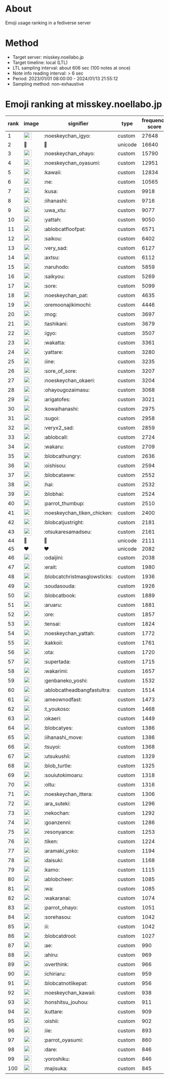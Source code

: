 # About
Emoji usage ranking in a fediverse server

# Method
- Target server: misskey.noellabo.jp
- Target timeline: local (LTL)
- LTL sampling interval: about 606 sec (100 notes at once)
- Note info reading interval: > 6 sec
- Period: 2023/01/01 08:00:00 - 2024/01/13 21:55:12 
- Sampling method: non-exhaustive

# Emoji ranking at misskey.noellabo.jp

|rank|image|signifier|type|frequency score|
|----|----|----|----|----|
|1|<img height="24" src="https://misskey.noellabo.jp/emoji/noeskeychan_igyo.webp">|:noeskeychan_igyo:|custom|27648|
|2|🎉|🎉|unicode|16640|
|3|<img height="24" src="https://misskey.noellabo.jp/emoji/noeskeychan_ohayo.webp">|:noeskeychan_ohayo:|custom|15790|
|4|<img height="24" src="https://misskey.noellabo.jp/emoji/noeskeychan_oyasumi.webp">|:noeskeychan_oyasumi:|custom|12951|
|5|<img height="24" src="https://misskey.noellabo.jp/emoji/kawaii.webp">|:kawaii:|custom|12834|
|6|<img height="24" src="https://misskey.noellabo.jp/emoji/ne.webp">|:ne:|custom|10565|
|7|<img height="24" src="https://misskey.noellabo.jp/emoji/kusa.webp">|:kusa:|custom|9918|
|8|<img height="24" src="https://misskey.noellabo.jp/emoji/iihanashi.webp">|:iihanashi:|custom|9716|
|9|<img height="24" src="https://misskey.noellabo.jp/emoji/uwa_xtu.webp">|:uwa_xtu:|custom|9077|
|10|<img height="24" src="https://misskey.noellabo.jp/emoji/yattah.webp">|:yattah:|custom|9050|
|11|<img height="24" src="https://misskey.noellabo.jp/emoji/ablobcatfloofpat.webp">|:ablobcatfloofpat:|custom|6571|
|12|<img height="24" src="https://misskey.noellabo.jp/emoji/saikou.webp">|:saikou:|custom|6402|
|13|<img height="24" src="https://misskey.noellabo.jp/emoji/very_sad.webp">|:very_sad:|custom|6127|
|14|<img height="24" src="https://misskey.noellabo.jp/emoji/axtsu.webp">|:axtsu:|custom|6112|
|15|<img height="24" src="https://misskey.noellabo.jp/emoji/naruhodo.webp">|:naruhodo:|custom|5859|
|16|<img height="24" src="https://misskey.noellabo.jp/emoji/saikyou.webp">|:saikyou:|custom|5269|
|17|<img height="24" src="https://misskey.noellabo.jp/emoji/sore.webp">|:sore:|custom|5099|
|18|<img height="24" src="https://misskey.noellabo.jp/emoji/noeskeychan_pat.webp">|:noeskeychan_pat:|custom|4635|
|19|<img height="24" src="https://misskey.noellabo.jp/emoji/oremoonajikimochi.webp">|:oremoonajikimochi:|custom|4446|
|20|<img height="24" src="https://misskey.noellabo.jp/emoji/mog.webp">|:mog:|custom|3697|
|21|<img height="24" src="https://misskey.noellabo.jp/emoji/tashikani.webp">|:tashikani:|custom|3679|
|22|<img height="24" src="https://misskey.noellabo.jp/emoji/igyo.webp">|:igyo:|custom|3507|
|23|<img height="24" src="https://misskey.noellabo.jp/emoji/wakatta.webp">|:wakatta:|custom|3361|
|24|<img height="24" src="https://misskey.noellabo.jp/emoji/yattare.webp">|:yattare:|custom|3280|
|25|<img height="24" src="https://misskey.noellabo.jp/emoji/iine.webp">|:iine:|custom|3235|
|26|<img height="24" src="https://misskey.noellabo.jp/emoji/sore_of_sore.webp">|:sore_of_sore:|custom|3207|
|27|<img height="24" src="https://misskey.noellabo.jp/emoji/noeskeychan_okaeri.webp">|:noeskeychan_okaeri:|custom|3204|
|28|<img height="24" src="https://misskey.noellabo.jp/emoji/ohayougozaimasu.webp">|:ohayougozaimasu:|custom|3068|
|29|<img height="24" src="https://misskey.noellabo.jp/emoji/arigatofes.webp">|:arigatofes:|custom|3021|
|30|<img height="24" src="https://misskey.noellabo.jp/emoji/kowaihanashi.webp">|:kowaihanashi:|custom|2975|
|31|<img height="24" src="https://misskey.noellabo.jp/emoji/sugoi.webp">|:sugoi:|custom|2958|
|32|<img height="24" src="https://misskey.noellabo.jp/emoji/veryx2_sad.webp">|:veryx2_sad:|custom|2859|
|33|<img height="24" src="https://misskey.noellabo.jp/emoji/ablobcall.webp">|:ablobcall:|custom|2724|
|34|<img height="24" src="https://misskey.noellabo.jp/emoji/wakaru.webp">|:wakaru:|custom|2709|
|35|<img height="24" src="https://misskey.noellabo.jp/emoji/blobcathungry.webp">|:blobcathungry:|custom|2636|
|36|<img height="24" src="https://misskey.noellabo.jp/emoji/oishisou.webp">|:oishisou:|custom|2594|
|37|<img height="24" src="https://misskey.noellabo.jp/emoji/blobcataww.webp">|:blobcataww:|custom|2552|
|38|<img height="24" src="https://misskey.noellabo.jp/emoji/hai.webp">|:hai:|custom|2532|
|39|<img height="24" src="https://misskey.noellabo.jp/emoji/blobhai.webp">|:blobhai:|custom|2524|
|40|<img height="24" src="https://misskey.noellabo.jp/emoji/parrot_thumbup.webp">|:parrot_thumbup:|custom|2510|
|41|<img height="24" src="https://misskey.noellabo.jp/emoji/noeskeychan_tiken_chicken.webp">|:noeskeychan_tiken_chicken:|custom|2400|
|42|<img height="24" src="https://misskey.noellabo.jp/emoji/blobcatjustright.webp">|:blobcatjustright:|custom|2181|
|43|<img height="24" src="https://misskey.noellabo.jp/emoji/otsukaresamadseu.webp">|:otsukaresamadseu:|custom|2161|
|44|🍗|🍗|unicode|2111|
|45|❤|❤|unicode|2082|
|46|<img height="24" src="https://misskey.noellabo.jp/emoji/odaijini.webp">|:odaijini:|custom|2038|
|47|<img height="24" src="https://misskey.noellabo.jp/emoji/erait.webp">|:erait:|custom|1980|
|48|<img height="24" src="https://misskey.noellabo.jp/emoji/blobcatchristmasglowsticks.webp">|:blobcatchristmasglowsticks:|custom|1936|
|49|<img height="24" src="https://misskey.noellabo.jp/emoji/soudasouda.webp">|:soudasouda:|custom|1926|
|50|<img height="24" src="https://misskey.noellabo.jp/emoji/blobcatbook.webp">|:blobcatbook:|custom|1889|
|51|<img height="24" src="https://misskey.noellabo.jp/emoji/aruaru.webp">|:aruaru:|custom|1881|
|52|<img height="24" src="https://misskey.noellabo.jp/emoji/ore.webp">|:ore:|custom|1857|
|53|<img height="24" src="https://misskey.noellabo.jp/emoji/tensai.webp">|:tensai:|custom|1824|
|54|<img height="24" src="https://misskey.noellabo.jp/emoji/noeskeychan_yattah.webp">|:noeskeychan_yattah:|custom|1772|
|55|<img height="24" src="https://misskey.noellabo.jp/emoji/kakkoii.webp">|:kakkoii:|custom|1761|
|56|<img height="24" src="https://misskey.noellabo.jp/emoji/ota.webp">|:ota:|custom|1720|
|57|<img height="24" src="https://misskey.noellabo.jp/emoji/supertada.webp">|:supertada:|custom|1715|
|58|<img height="24" src="https://misskey.noellabo.jp/emoji/wakarimi.webp">|:wakarimi:|custom|1657|
|59|<img height="24" src="https://misskey.noellabo.jp/emoji/genbaneko_yoshi.webp">|:genbaneko_yoshi:|custom|1532|
|60|<img height="24" src="https://misskey.noellabo.jp/emoji/ablobcatheadbangfastultra.webp">|:ablobcatheadbangfastultra:|custom|1514|
|61|<img height="24" src="https://misskey.noellabo.jp/emoji/ameownodfast.webp">|:ameownodfast:|custom|1473|
|62|<img height="24" src="https://misskey.noellabo.jp/emoji/t_youkoso.webp">|:t_youkoso:|custom|1468|
|63|<img height="24" src="https://misskey.noellabo.jp/emoji/okaeri.webp">|:okaeri:|custom|1449|
|64|<img height="24" src="https://misskey.noellabo.jp/emoji/blobcatyes.webp">|:blobcatyes:|custom|1386|
|65|<img height="24" src="https://misskey.noellabo.jp/emoji/iihanashi_move.webp">|:iihanashi_move:|custom|1386|
|66|<img height="24" src="https://misskey.noellabo.jp/emoji/tsuyoi.webp">|:tsuyoi:|custom|1368|
|67|<img height="24" src="https://misskey.noellabo.jp/emoji/utsukushii.webp">|:utsukushii:|custom|1329|
|68|<img height="24" src="https://misskey.noellabo.jp/emoji/blob_turtle.webp">|:blob_turtle:|custom|1325|
|69|<img height="24" src="https://misskey.noellabo.jp/emoji/souiutokimoaru.webp">|:souiutokimoaru:|custom|1318|
|70|<img height="24" src="https://misskey.noellabo.jp/emoji/oltu.webp">|:oltu:|custom|1316|
|71|<img height="24" src="https://misskey.noellabo.jp/emoji/noeskeychan_ittera.webp">|:noeskeychan_ittera:|custom|1306|
|72|<img height="24" src="https://misskey.noellabo.jp/emoji/ara_suteki.webp">|:ara_suteki:|custom|1296|
|73|<img height="24" src="https://misskey.noellabo.jp/emoji/nekochan.webp">|:nekochan:|custom|1292|
|74|<img height="24" src="https://misskey.noellabo.jp/emoji/goanzenni.webp">|:goanzenni:|custom|1286|
|75|<img height="24" src="https://misskey.noellabo.jp/emoji/resonyance.webp">|:resonyance:|custom|1253|
|76|<img height="24" src="https://misskey.noellabo.jp/emoji/tiken.webp">|:tiken:|custom|1224|
|77|<img height="24" src="https://misskey.noellabo.jp/emoji/aramaki_yoko.webp">|:aramaki_yoko:|custom|1194|
|78|<img height="24" src="https://misskey.noellabo.jp/emoji/daisuki.webp">|:daisuki:|custom|1168|
|79|<img height="24" src="https://misskey.noellabo.jp/emoji/kamo.webp">|:kamo:|custom|1115|
|80|<img height="24" src="https://misskey.noellabo.jp/emoji/ablobcheer.webp">|:ablobcheer:|custom|1085|
|81|<img height="24" src="https://misskey.noellabo.jp/emoji/wa.webp">|:wa:|custom|1085|
|82|<img height="24" src="https://misskey.noellabo.jp/emoji/wakaranai.webp">|:wakaranai:|custom|1074|
|83|<img height="24" src="https://misskey.noellabo.jp/emoji/parrot_ohayo.webp">|:parrot_ohayo:|custom|1051|
|84|<img height="24" src="https://misskey.noellabo.jp/emoji/sorehasou.webp">|:sorehasou:|custom|1042|
|85|<img height="24" src="https://misskey.noellabo.jp/emoji/ii.webp">|:ii:|custom|1042|
|86|<img height="24" src="https://misskey.noellabo.jp/emoji/blobcatdrool.webp">|:blobcatdrool:|custom|1027|
|87|<img height="24" src="https://misskey.noellabo.jp/emoji/ae.webp">|:ae:|custom|990|
|88|<img height="24" src="https://misskey.noellabo.jp/emoji/ahiru.webp">|:ahiru:|custom|969|
|89|<img height="24" src="https://misskey.noellabo.jp/emoji/overthink.webp">|:overthink:|custom|966|
|90|<img height="24" src="https://misskey.noellabo.jp/emoji/ichiriaru.webp">|:ichiriaru:|custom|959|
|91|<img height="24" src="https://misskey.noellabo.jp/emoji/blobcatnotlikepat.webp">|:blobcatnotlikepat:|custom|956|
|92|<img height="24" src="https://misskey.noellabo.jp/emoji/noeskeychan_kawaii.webp">|:noeskeychan_kawaii:|custom|938|
|93|<img height="24" src="https://misskey.noellabo.jp/emoji/honshitsu_jouhou.webp">|:honshitsu_jouhou:|custom|911|
|94|<img height="24" src="https://misskey.noellabo.jp/emoji/kuttare.webp">|:kuttare:|custom|909|
|95|<img height="24" src="https://misskey.noellabo.jp/emoji/oishii.webp">|:oishii:|custom|902|
|96|<img height="24" src="https://misskey.noellabo.jp/emoji/iie.webp">|:iie:|custom|893|
|97|<img height="24" src="https://misskey.noellabo.jp/emoji/parrot_oyasumi.webp">|:parrot_oyasumi:|custom|860|
|98|<img height="24" src="https://misskey.noellabo.jp/emoji/dare.webp">|:dare:|custom|846|
|99|<img height="24" src="https://misskey.noellabo.jp/emoji/yoroshiku.webp">|:yoroshiku:|custom|846|
|100|<img height="24" src="https://misskey.noellabo.jp/emoji/majisuka.webp">|:majisuka:|custom|845|
